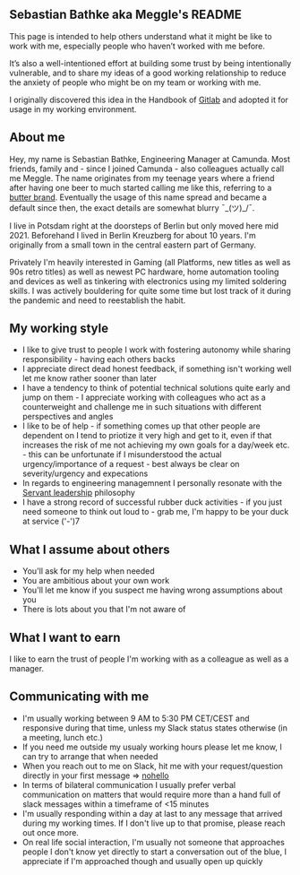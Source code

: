## Sebastian Bathke aka Meggle's README

This page is intended to help others understand what it might be like to work with me, especially people who haven’t worked with me before. 

It’s also a well-intentioned effort at building some trust by being intentionally vulnerable, and to share my ideas of a good working relationship to reduce the anxiety of people who might be on my team or working with me.

I originally discovered this idea in the Handbook of [Gitlab](https://about.gitlab.com/handbook/leadership/#your-individual-readme) and adopted it for usage in my working environment.

## About me

Hey, my name is Sebastian Bathke, Engineering Manager at Camunda.
Most friends, family and - since I joined Camunda - also colleagues actually call me Meggle. The name originates from my teenage years where a friend after having one beer to much started calling me like this, referring to a [butter brand](https://www.meggle.de/fileadmin/_processed_/sei/p164/se-image-ee5765b14b2b1a0c7f2b6ac804906a02.jpg). Eventually the usage of this name spread and became a default since then, the exact details are somewhat blurry ¯\_(ツ)_/¯.

I live in Potsdam right at the doorsteps of Berlin but only moved here mid 2021. Beforehand I lived in Berlin Kreuzberg for about 10 years. I'm originally from a small town in the central eastern part of Germany.

Privately I'm heavily interested in Gaming (all Platforms, new titles as well as 90s retro titles) as well as newest PC hardware, home automation tooling and devices as well as tinkering with electronics using my limited soldering skills. I was actively bouldering for quite some time but lost track of it during the pandemic and need to reestablish the habit.

## My working style

- I like to give trust to people I work with fostering autonomy while sharing responsibility - having each others backs
- I appreciate direct dead honest feedback, if something isn't working well let me know rather sooner than later
- I have a tendency to think of potential technical solutions quite early and jump on them - I appreciate working with colleagues who act as a counterweight and challenge me in such situations with different perspectives and angles
- I like to be of help - if something comes up that other people are dependent on I tend to priotize it very high and get to it, even if that increases the risk of me not achieving my own goals for a day/week etc. - this can be unfortunate if I misunderstood the actual urgency/importance of a request - best always be clear on severity/urgency and expecations
- In regards to engineering managemnent I personally resonate with the [Servant leadership](https://en.wikipedia.org/wiki/Servant_leadership) philosophy
- I have a strong record of successful rubber duck activities - if you just need someone to think out loud to - grab me, I'm happy to be your duck at service ('-')7

## What I assume about others

- You'll ask for my help when needed
- You are ambitious about your own work
- You'll let me know if you suspect me having wrong assumptions about you
- There is lots about you that I'm not aware of

## What I want to earn

I like to earn the trust of people I'm working with as a colleague as well as a manager.

## Communicating with me

- I'm usually working between 9 AM to 5:30 PM CET/CEST and responsive during that time, unless my Slack status states otherwise (in a meeting, lunch etc.)
- If you need me outside my usualy working hours please let me know, I can try to arrange that when needed
- When you reach out to me on Slack, hit me with your request/question directly in your first message => [nohello](https://nohello.net/en/)
- In terms of bilateral communication I usually prefer verbal communication on matters that would require more than a hand full of slack messages within a timeframe of <15 minutes
- I'm usually responding within a day at last to any message that arrived during my working times. If I don't live up to that promise, please reach out once more.
- On real life social interaction, I'm usually not someone that approaches people I don't know yet directly to start a conversation out of the blue, I appreciate if I'm approached though and usually open up quickly
